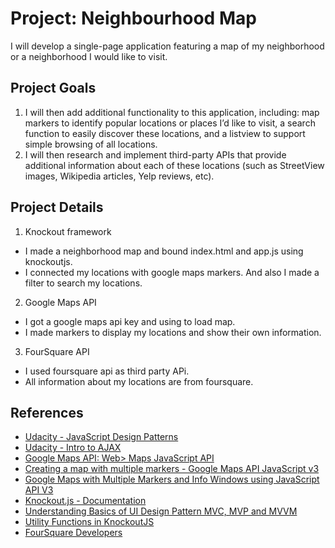 # Project: Neighbourhood Map
I will develop a single-page application featuring a map of my neighborhood or a neighborhood I would like to visit.

## Project Goals
1. I will then add additional functionality to this application, including: map markers to identify popular locations or places I’d like to visit, a search function to easily discover these locations, and a listview to support simple browsing of all locations.
2. I will then research and implement third-party APIs that provide additional information about each of these locations (such as StreetView images, Wikipedia articles, Yelp reviews, etc).

## Project Details
1. Knockout framework
  - I made a neighborhood map and bound index.html and app.js using knockoutjs.
  - I connected my locations with google maps markers. And also I made a filter to search my locations.
2. Google Maps API
  - I got a google maps api key and using to load map.
  - I made markers to display my locations and show their own information.
3. FourSquare API
  - I used foursquare api as third party APi.
  - All information about my locations are from foursquare.


## References
- [Udacity - JavaScript Design Patterns](https://www.udacity.com/course/javascript-design-patterns--ud989)
- [Udacity - Intro to AJAX](https://www.udacity.com/course/intro-to-ajax--ud110)
- [Google Maps API: Web> Maps JavaScript API](https://developers.google.com/maps/documentation/javascript/tutorial)
- [Creating a map with multiple markers - Google Maps API JavaScript v3](http://en.marnoto.com/2013/12/mapa-com-varios-marcadores-google-maps.html)
- [Google Maps with Multiple Markers and Info Windows using JavaScript API V3](https://www.codexworld.com/google-maps-with-multiple-markers-using-javascript-api/)
- [Knockout.js - Documentation](http://knockoutjs.com/documentation/introduction.html)
- [Understanding Basics of UI Design Pattern MVC, MVP and MVVM](https://www.codeproject.com/articles/228214/understanding-basics-of-ui-design-pattern-mvc-mvp)
- [Utility Functions in KnockoutJS](http://www.knockmeout.net/2011/04/utility-functions-in-knockoutjs.html)
- [FourSquare Developers](https://developer.foursquare.com/)
